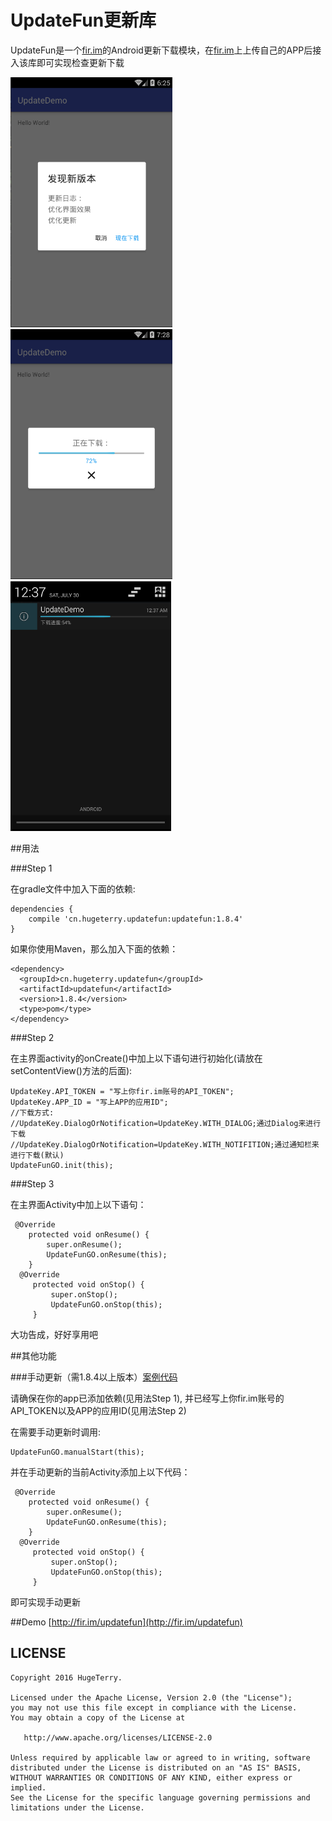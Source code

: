 # UpdateFun更新库

UpdateFun是一个[fir.im](http://fir.im/)的Android更新下载模块，在[fir.im](http://fir.im/)上上传自己的APP后接入该库即可实现检查更新下载

<img src="showUI/1.png" height="400"/>
<img src="showUI/2.png" height="400"/>
<img src="showUI/3.png" height="400"/>


##用法

###Step 1

在gradle文件中加入下面的依赖:

```
dependencies {
    compile 'cn.hugeterry.updatefun:updatefun:1.8.4'
}
```

如果你使用Maven，那么加入下面的依赖：

```
<dependency>
  <groupId>cn.hugeterry.updatefun</groupId>
  <artifactId>updatefun</artifactId>
  <version>1.8.4</version>
  <type>pom</type>
</dependency>
```

###Step 2

在主界面activity的onCreate()中加上以下语句进行初始化(请放在setContentView()方法的后面):

```
UpdateKey.API_TOKEN = "写上你fir.im账号的API_TOKEN";
UpdateKey.APP_ID = "写上APP的应用ID";
//下载方式:
//UpdateKey.DialogOrNotification=UpdateKey.WITH_DIALOG;通过Dialog来进行下载
//UpdateKey.DialogOrNotification=UpdateKey.WITH_NOTIFITION;通过通知栏来进行下载(默认)
UpdateFunGO.init(this);
```

###Step 3

在主界面Activity中加上以下语句：

```
 @Override
    protected void onResume() {
        super.onResume();
        UpdateFunGO.onResume(this);
    }
  @Override
     protected void onStop() {
         super.onStop();
         UpdateFunGO.onStop(this);
     }
```

大功告成，好好享用吧

##其他功能

###手动更新（需1.8.4以上版本）[案例代码](sample/src/main/java/cn/hugeterry/updatedemo/ManualUpdateActivity.java)

请确保在你的app已添加依赖(见用法Step 1),
并已经写上你fir.im账号的API_TOKEN以及APP的应用ID(见用法Step 2)

在需要手动更新时调用:
```
UpdateFunGO.manualStart(this);
```
并在手动更新的当前Activity添加上以下代码：
```
 @Override
    protected void onResume() {
        super.onResume();
        UpdateFunGO.onResume(this);
    }
  @Override
     protected void onStop() {
         super.onStop();
         UpdateFunGO.onStop(this);
     }
```
即可实现手动更新

##Demo
[http://fir.im/updatefun](http://fir.im/updatefun)


## LICENSE


    Copyright 2016 HugeTerry.

    Licensed under the Apache License, Version 2.0 (the "License");
    you may not use this file except in compliance with the License.
    You may obtain a copy of the License at

       http://www.apache.org/licenses/LICENSE-2.0

    Unless required by applicable law or agreed to in writing, software
    distributed under the License is distributed on an "AS IS" BASIS,
    WITHOUT WARRANTIES OR CONDITIONS OF ANY KIND, either express or implied.
    See the License for the specific language governing permissions and
    limitations under the License.


